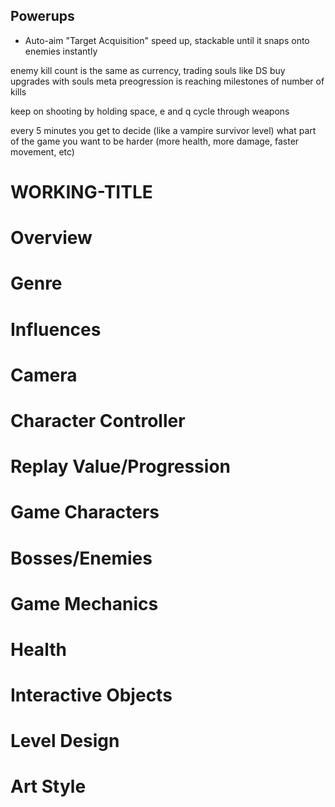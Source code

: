 ## Powerups
- Auto-aim "Target Acquisition" speed up, stackable until it snaps onto enemies instantly

enemy kill count is the same as currency, trading souls like DS
buy upgrades with souls
meta preogression is reaching milestones of number of kills


keep on shooting by holding space, e and q cycle through weapons


every 5 minutes you get to decide (like a vampire survivor level) what part of the game you want to be harder (more health, more damage, faster movement, etc)



# WORKING-TITLE

# Overview 

# Genre

# Influences

# Camera

# Character Controller

# Replay Value/Progression

# Game Characters 

# Bosses/Enemies 

# Game Mechanics 

# Health 

# Interactive Objects

# Level Design 

# Art Style 
